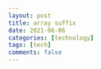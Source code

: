 ```yaml
---
layout: post
title: array suffix
date: 2021-06-06
categories: [technology]
tags: [tech]
comments: false
---
```


